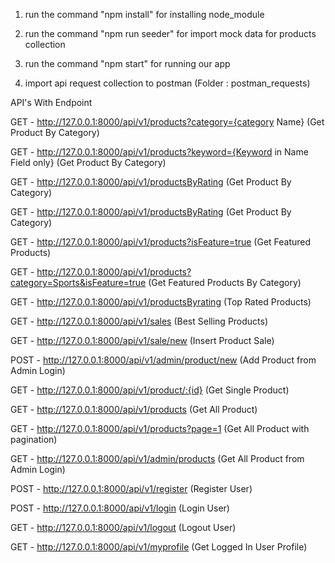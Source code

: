 1) run the command "npm install" for installing node_module

2) run the command "npm run seeder" for import mock data for products collection

3) run the command "npm start" for running our app

4) import api request collection to postman (Folder : postman_requests)

API's With Endpoint

GET - http://127.0.0.1:8000/api/v1/products?category={category Name}  (Get Product By Category)

GET - http://127.0.0.1:8000/api/v1/products?keyword={Keyword in Name Field only}  (Get Product By Category)

GET - http://127.0.0.1:8000/api/v1/productsByRating  (Get Product By Category)

GET - http://127.0.0.1:8000/api/v1/productsByRating  (Get Product By Category)

GET - http://127.0.0.1:8000/api/v1/products?isFeature=true   (Get Featured Products)

GET - http://127.0.0.1:8000/api/v1/products?category=Sports&isFeature=true   (Get Featured Products By Category)

GET - http://127.0.0.1:8000/api/v1/productsByrating   (Top Rated Products)

GET - http://127.0.0.1:8000/api/v1/sales   (Best Selling Products)

GET - http://127.0.0.1:8000/api/v1/sale/new   (Insert Product Sale)

POST - http://127.0.0.1:8000/api/v1/admin/product/new   (Add Product from Admin Login)

GET - http://127.0.0.1:8000/api/v1/product/:{id}   (Get Single Product)

GET - http://127.0.0.1:8000/api/v1/products   (Get All Product)

GET - http://127.0.0.1:8000/api/v1/products?page=1   (Get All Product with pagination)

GET - http://127.0.0.1:8000/api/v1/admin/products   (Get All Product from Admin Login)

POST - http://127.0.0.1:8000/api/v1/register   (Register User)

POST - http://127.0.0.1:8000/api/v1/login   (Login User)

GET - http://127.0.0.1:8000/api/v1/logout   (Logout User)

GET - http://127.0.0.1:8000/api/v1/myprofile   (Get Logged In User Profile)
